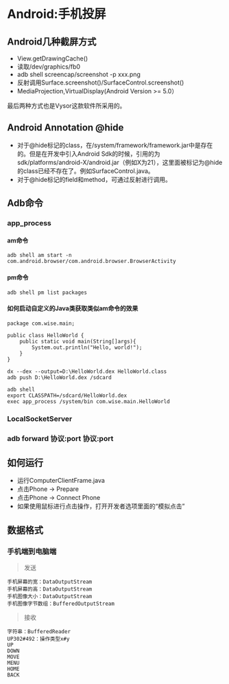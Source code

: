 # Android:手机投屏

## Android几种截屏方式

* View.getDrawingCache()
* 读取/dev/graphics/fb0
* adb shell screencap/screenshot -p xxx.png
* 反射调用Surface.screenshot()/SurfaceControl.screenshot()
* MediaProjection,VirtualDisplay(Android Version >= 5.0）

最后两种方式也是Vysor这款软件所采用的。


## Android Annotation @hide

* 对于@hide标记的class，在/system/framework/framework.jar中是存在的。但是在开发中引入Android Sdk的时候，引用的为sdk/platforms/android-X/android.jar（例如X为21），这里面被标记为@hide的class已经不存在了。例如SurfaceControl.java。
* 对于@hide标记的field和method，可通过反射进行调用。


## Adb命令
### app_process
#### am命令

```
adb shell am start -n com.android.browser/com.android.browser.BrowserActivity
```

#### pm命令

```
adb shell pm list packages
```

#### 如何启动自定义的Java类获取类似am命令的效果

```
package com.wise.main;

public class HelloWorld {
    public static void main(String[]args){
        System.out.println("Hello, world!");
    }
}
```
```
dx --dex --output=D:\HelloWorld.dex HelloWorld.class
adb push D:\HelloWorld.dex /sdcard
```
```
adb shell
export CLASSPATH=/sdcard/HelloWorld.dex
exec app_process /system/bin com.wise.main.HelloWorld
```

### LocalSocketServer

### adb forward 协议:port 协议:port

## 如何运行
* 运行ComputerClientFrame.java
* 点击Phone -> Prepare
* 点击Phone -> Connect Phone
* 如果使用鼠标进行点击操作，打开开发者选项里面的“模拟点击”

## 数据格式
### 手机端到电脑端
> 发送
```
手机屏幕的宽：DataOutputStream
手机屏幕的高：DataOutputStream
手机图像大小：DataOutputStream
手机图像字节数组：BufferedOutputStream
```

> 接收
```
字符串：BufferedReader
UP302#492：操作类型x#y
UP
DOWN
MOVE
MENU
HOME
BACK
```
